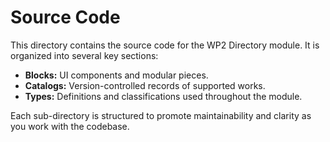 # Source Code

This directory contains the source code for the WP2 Directory module. It is organized into several key sections:

- **Blocks:** UI components and modular pieces.
- **Catalogs:** Version-controlled records of supported works.
- **Types:** Definitions and classifications used throughout the module.

Each sub-directory is structured to promote maintainability and clarity as you work with the codebase.
